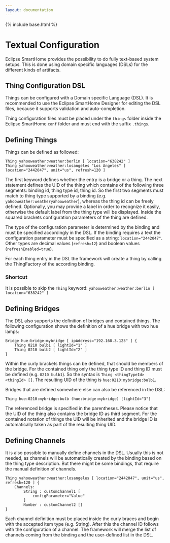 ```yaml
---
layout: documentation
---
```


{% include base.html %}

# Textual Configuration

Eclipse SmartHome provides the possibility to do fully text-based system setups. This is done using domain specific languages (DSLs) for the different kinds of artifacts.

## Thing Configuration DSL

Things can be configured with a Domain specific Language (DSL). It is recommended to use the Eclipse SmartHome Designer for editing the DSL files, because it supports validation and auto-completion.

Thing configuration files must be placed under the `things` folder inside the Eclipse SmartHome `conf` folder and must end with the suffix `.things`.

## Defining Things

Things can be defined as followed:

```
Thing yahooweather:weather:berlin [ location="638242" ]
Thing yahooweather:weather:losangeles "Los Angeles" [ location="2442047", unit="us", refresh=120 ]
```

The first keyword defines whether the entry is a bridge or a thing. The next statement defines the UID of the thing which contains of the following three segments: binding id, thing type id, thing id. So the first two segments must match to thing type supported by a binding (e.g. `yahooweather:weatheryahooweather`), whereas the thing id can be freely defined. Optionally, you may provide a label in order to recognize it easily, otherwise the default label from the thing type will be displayed. Inside the squared brackets configuration parameters of the thing are defined.

The type of the configuration parameter is determined by the binding and must be specified accordingly in the DSL. If the binding requires a text the configuration parameter must be specified as a string: `location="2442047"`. Other types are decimal values (`refresh=12`) and boolean values (`refreshEnabled=true`).

For each thing entry in the DSL the framework will create a thing by calling the ThingFactory of the according binding.

### Shortcut

It is possible to skip the `Thing` keyword: `yahooweather:weather:berlin [ location="638242" ]`

## Defining Bridges

The DSL also supports the definition of bridges and contained things. The following configuration shows the definition of a hue bridge with two hue lamps:

```
Bridge hue:bridge:mybridge [ ipAddress="192.168.3.123" ] {
	Thing 0210 bulb1 [ lightId="1" ]
	Thing 0210 bulb2 [ lightId="2" ]
}
```

Within the curly brackets things can be defined, that should be members of the bridge. For the contained thing only the thing type ID and thing ID must be defined (e.g. `0210 bulb1`). So the syntax is `Thing <thingTypeId> <thingId> []`. The resulting UID of the thing is `hue:0210:mybridge:bulb1`.

Bridges that are defined somewhere else can also be referenced in the DSL:

```
Thing hue:0210:mybridge:bulb (hue:bridge:mybridge) [lightId="3"]
```

The referenced bridge is specified in the parentheses. Please notice that the UID of the thing also contains the bridge ID as third segment. For the contained notation of things the UID will be inherited and the bridge ID is automatically taken as part of the resulting thing UID.

## Defining Channels

It is also possible to manually define channels in the DSL. Usually this is not needed, as channels will be automatically created by the binding based on the thing type description. But there might be some bindings, that require the manual definition of channels.

```
Thing yahooweather:weather:losangeles [ location="2442047", unit="us", refresh=120 ] {
	Channels:
		String : customChannel1 [
			configParameter="Value"
		]
		Number : customChannel2 []
}
```

Each channel definition must be placed inside the curly braces and begin with the accepted item type (e.g. String). After this the channel ID follows with the configuration of a channel. The framework will merge the list of channels coming from the binding and the user-defined list in the DSL.
